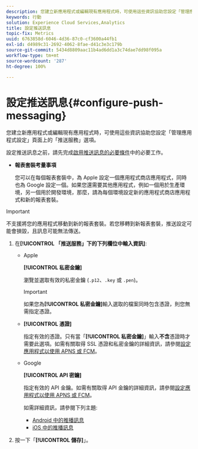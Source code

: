 ```yaml
---
description: 您建立新應用程式或編輯現有應用程式時，可使用這些資訊協助您設定「管理應用程式設定」頁面上的「推送服務」選項。
keywords: 行動
solution: Experience Cloud Services,Analytics
title: 設定推送訊息
topic-fix: Metrics
uuid: 6763858d-6046-4d36-87c0-cf3600a44fb1
exl-id: d4989c31-2692-4062-8fae-d41c3e3c179b
source-git-commit: 5434d8809aac11b4ad6dd1a3c74dae7dd98f095a
workflow-type: tm+mt
source-wordcount: '287'
ht-degree: 100%

---
```


# 設定推送訊息{#configure-push-messaging}

您建立新應用程式或編輯現有應用程式時，可使用這些資訊協助您設定「管理應用程式設定」頁面上的「推送服務」選項。

設定推送訊息之前，請先完成[啟用推送訊息的必要條件](/help/using/c-manage-app-settings/c-mob-confg-app/configure-push-messaging/prerequisites-push-messaging.md)中的必要工作。

* **報表套裝考量事項**

   您可以在每個報表套裝中，為 Apple 設定一個應用程式商店應用程式，同時也為 Google 設定一個。如果您還需要其他應用程式，例如一個用於生產環境，另一個用於開發環境，那麼，請為每個環境設定新的應用程式商店應用程式和新的報表套裝。

>[!IMPORTANT]
>
>不支援將您的應用程式移動到新的報表套裝。若您移轉到新報表套裝，推送設定可能會損毀，且訊息可能無法傳送。

1. 在&#x200B;**[!UICONTROL 「推送服務」下的下列欄位中輸入資訊]**:

   * Apple

      **[!UICONTROL 私密金鑰]**

      瀏覽並選取有效的私密金鑰 (`.p12`、`.key` 或 `.pen`)。

      >[!IMPORTANT]
      >如果您為&#x200B;**[!UICONTROL 私密金鑰]**&#x200B;輸入選取的檔案同時包含憑證，則您無需指定憑證。

   * **[!UICONTROL 憑證]**

      指定有效的憑證。只有當「**[!UICONTROL 私密金鑰]**」輸入&#x200B;**不含**&#x200B;憑證時才需要此選項。如需有關取得 SSL 憑證和私密金鑰的詳細資訊，請參閱[設定應用程式以使用 APNS 或 FCM](/help/using/c-manage-app-settings/c-mob-confg-app/configure-push-messaging/configure-app-apns-gcm.md)。

   * Google

      **[!UICONTROL API 密鑰]**

      指定有效的 API 金鑰。如需有關取得 API 金鑰的詳細資訊，請參閱[設定應用程式以使用 APNS 或 FCM](/help/using/c-manage-app-settings/c-mob-confg-app/configure-push-messaging/configure-app-apns-gcm.md)。

      如需詳細資訊，請參閱下列主題:

      * [Android 中的推播訊息](/help/android/messaging-main/push-messaging/push-messaging.md)
      * [iOS 中的推播訊息](/help/ios/messaging-main/push-messaging/push-messaging.md)

1. 按一下「**[!UICONTROL 儲存]**」。
